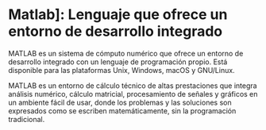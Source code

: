 # Matlab]: Lenguaje que ofrece un entorno de desarrollo integrado

MATLAB es un sistema de cómputo numérico que ofrece un entorno de desarrollo integrado con un lenguaje de programación propio. Está disponible para las plataformas Unix, Windows, macOS y GNU/Linux. 

MATLAB es un entorno de cálculo técnico de altas prestaciones que integra análisis numérico, cálculo matricial, procesamiento de señales y gráficos en un ambiente fácil de usar, donde los problemas y las soluciones son expresados como se escriben matemáticamente, sin la programación tradicional.
